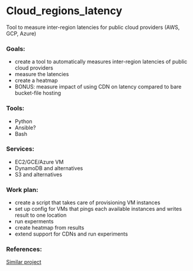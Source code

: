 # Cloud_regions_latency  
Tool to measure inter-region latencies for public cloud providers (AWS, GCP, Azure)  

### Goals:  
- create a tool to automatically measures inter-region latencies of public cloud providers  
- measure the latencies  
- create a heatmap   
- BONUS: measure impact of using CDN on latency compared to bare bucket-file hosting  

### Tools:  
- Python   
- Ansible?  
- Bash  
  
### Services:  
- EC2/GCE/Azure VM  
- DynamoDB and alternatives  
- S3 and alternatives  

### Work plan:  
- create a script that takes care of provisioning VM instances  
- set up config for VMs that pings each available instances and writes result to one location  
- run experments    
- create heatmap from results  
- extend support for CDNs and run experiments  

### References:  
[Similar project](https://medium.com/@sachinkagarwal/public-cloud-inter-region-network-latency-as-heat-maps-134e22a5ff19)  
